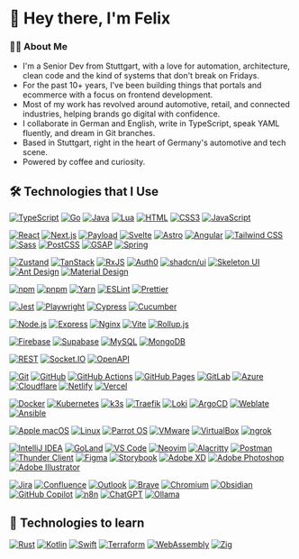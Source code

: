 # 👋 Hey there, I'm Felix

### 🧑‍💻 About Me
- I'm a Senior Dev from Stuttgart, with a love for automation, architecture, clean code and the kind of systems that don't break on Fridays. 
- For the past 10+ years, I've been building things that portals and ecommerce with a focus on frontend development.
- Most of my work has revolved around automotive, retail, and connected industries, helping brands go digital with confidence.
- I collaborate in German and English, write in TypeScript, speak YAML fluently, and dream in Git branches.
- Based in Stuttgart, right in the heart of Germany's automotive and tech scene.
- Powered by coffee and curiosity.

## 🛠️ Technologies that I Use
<p>
  <a href="https://www.typescriptlang.org/" target="_blank"><img src="https://skills.syvixor.com/api/icons?i=ts" alt="TypeScript" title="TypeScript: Strongly typed JavaScript for scalable applications." /></a>
  <a href="https://go.dev/" target="_blank"><img src="https://skills.syvixor.com/api/icons?i=go" alt="Go" title="Go: Statically typed, compiled language for fast backend services." /></a>
  <a href="https://www.java.com/" target="_blank"><img src="https://skills.syvixor.com/api/icons?i=java" alt="Java" title="Java: Object-oriented language for cross-platform enterprise applications." /></a>
  <a href="https://www.lua.org/" target="_blank"><img src="https://skills.syvixor.com/api/icons?i=lua" alt="Lua" title="Lua: Lightweight scripting language for embedded and game development." /></a>
  <a href="https://developer.mozilla.org/docs/Web/HTML" target="_blank"><img src="https://skills.syvixor.com/api/icons?i=html" alt="HTML" title="HTML: Standard markup language for creating web pages." /></a>
  <a href="https://developer.mozilla.org/docs/Web/CSS" target="_blank"><img src="https://skills.syvixor.com/api/icons?i=css3" alt="CSS3" title="CSS3: Stylesheet language for designing web page layouts and visuals." /></a>
  <a href="https://developer.mozilla.org/docs/Web/JavaScript" target="_blank"><img src="https://skills.syvixor.com/api/icons?i=js" alt="JavaScript" title="JavaScript: Scripting language for dynamic web content and interactivity." /></a>
</p>
<p>
  <a href="https://react.dev/" target="_blank"><img src="https://skills.syvixor.com/api/icons?i=react" alt="React" title="React: JavaScript library for building user interfaces with components." /></a>
  <a href="https://nextjs.org/" target="_blank"><img src="https://skills.syvixor.com/api/icons?i=nextjs" alt="Next.js" title="Next.js: React framework for server-side rendering and static sites." /></a>
  <a href="https://payloadcms.com/" target="_blank"><img src="https://skills.syvixor.com/api/icons?i=payload" alt="Payload" title="Payload: Headless CMS built with TypeScript and React." /></a>
  <a href="https://svelte.dev/" target="_blank"><img src="https://skills.syvixor.com/api/icons?i=svelte" alt="Svelte" title="Svelte: Compiler for building fast, minimal JavaScript web apps." /></a>
  <a href="https://astro.build/" target="_blank"><img src="https://skills.syvixor.com/api/icons?i=astro" alt="Astro" title="Astro: Static site builder for fast, modern web projects." /></a>
  <a href="https://angular.io/" target="_blank"><img src="https://skills.syvixor.com/api/icons?i=angular" alt="Angular" title="Angular: TypeScript-based framework for scalable web apps." /></a>
  <a href="https://tailwindcss.com/" target="_blank"><img src="https://skills.syvixor.com/api/icons?i=tailwind" alt="Tailwind CSS" title="Tailwind CSS: Utility-first CSS framework for rapid UI development." /></a>
  <a href="https://sass-lang.com/" target="_blank"><img src="https://skills.syvixor.com/api/icons?i=sass" alt="Sass" title="Sass: CSS preprocessor for more maintainable and powerful stylesheets." /></a>
  <a href="https://postcss.org/" target="_blank"><img src="https://skills.syvixor.com/api/icons?i=postcss" alt="PostCSS" title="PostCSS: Tool for transforming CSS with JavaScript plugins." /></a>
  <a href="https://gsap.com/" target="_blank"><img src="https://skills.syvixor.com/api/icons?i=gsap" alt="GSAP" title="GSAP: High-performance JavaScript animation library." /></a>
  <a href="https://spring.io/" target="_blank"><img src="https://skills.syvixor.com/api/icons?i=spring" alt="Spring" title="Spring: Java framework for building robust backend applications." /></a>
</p>
<p>
  <a href="https://zustand-demo.pmnd.rs/" target="_blank"><img src="https://skills.syvixor.com/api/icons?i=zustand" alt="Zustand" title="Zustand: Fast and small state management for React apps." /></a>
  <a href="https://tanstack.com/" target="_blank"><img src="https://skills.syvixor.com/api/icons?i=tanstack" alt="TanStack" title="TanStack: Powerful data fetching and table utilities for React." /></a>
  <a href="https://rxjs.dev/" target="_blank"><img src="https://skills.syvixor.com/api/icons?i=rxjs" alt="RxJS" title="RxJS: Reactive programming library for asynchronous data streams." /></a>
  <a href="https://auth0.com/" target="_blank"><img src="https://skills.syvixor.com/api/icons?i=auth0" alt="Auth0" title="Auth0: Authentication and authorization as a service." /></a>
  <a href="https://ui.shadcn.com/" target="_blank"><img src="https://skills.syvixor.com/api/icons?i=shadcnui" alt="shadcn/ui" title="shadcn/ui: Accessible and customizable React UI components." /></a>
  <a href="https://www.skeleton.dev/" target="_blank"><img src="https://skills.syvixor.com/api/icons?i=skeletonui" alt="Skeleton UI" title="Skeleton UI: UI toolkit for Svelte and web apps." /></a>
  <a href="https://ant.design/" target="_blank"><img src="https://skills.syvixor.com/api/icons?i=antdesign" alt="Ant Design" title="Ant Design: Enterprise-class React UI framework." /></a>
  <a href="https://m3.material.io/" target="_blank"><img src="https://skills.syvixor.com/api/icons?i=materialdesign" alt="Material Design" title="Material Design: Google’s design system for beautiful digital experiences." /></a>
</p>
<p>
  <a href="https://www.npmjs.com/" target="_blank"><img src="https://skills.syvixor.com/api/icons?i=npm" alt="npm" title="npm: Node.js package manager for JavaScript libraries." /></a>
  <a href="https://www.pnpm.io/" target="_blank"><img src="https://skills.syvixor.com/api/icons?i=pnpm" alt="pnpm" title="pnpm: Fast, disk space efficient JavaScript package manager." /></a>
  <a href="https://yarnpkg.com/" target="_blank"><img src="https://skills.syvixor.com/api/icons?i=yarn" alt="Yarn" title="Yarn: Fast, reliable, and secure dependency management." /></a>
  <a href="https://eslint.org/" target="_blank"><img src="https://skills.syvixor.com/api/icons?i=eslint" alt="ESLint" title="ESLint: Pluggable JavaScript linter for code quality." /></a>
  <a href="https://prettier.io/" target="_blank"><img src="https://skills.syvixor.com/api/icons?i=prettier" alt="Prettier" title="Prettier: Opinionated code formatter for consistent style." /></a>
</p>
<p>
  <a href="https://jestjs.io/" target="_blank"><img src="https://skills.syvixor.com/api/icons?i=jest" alt="Jest" title="Jest: Delightful JavaScript testing framework." /></a>
  <a href="https://playwright.dev/" target="_blank"><img src="https://skills.syvixor.com/api/icons?i=playwright" alt="Playwright" title="Playwright: End-to-end browser testing for web apps." /></a>
  <a href="https://www.cypress.io/" target="_blank"><img src="https://skills.syvixor.com/api/icons?i=cypress" alt="Cypress" title="Cypress: Fast, easy, and reliable testing for anything that runs in a browser." /></a>
  <a href="https://cucumber.io/" target="_blank"><img src="https://skills.syvixor.com/api/icons?i=cucumber" alt="Cucumber" title="Cucumber: Tool for running automated tests written in plain language." /></a>
</p>
<p>
  <a href="https://nodejs.org/" target="_blank"><img src="https://skills.syvixor.com/api/icons?i=nodejs" alt="Node.js" title="Node.js: JavaScript runtime for building scalable network applications." /></a>
  <a href="https://expressjs.com/" target="_blank"><img src="https://skills.syvixor.com/api/icons?i=express" alt="Express" title="Express: Fast, unopinionated, minimalist web framework for Node.js." /></a>
  <a href="https://nginx.org/" target="_blank"><img src="https://skills.syvixor.com/api/icons?i=nginx" alt="Nginx" title="Nginx: High-performance HTTP server and reverse proxy." /></a>
  <a href="https://vitejs.dev/" target="_blank"><img src="https://skills.syvixor.com/api/icons?i=vite" alt="Vite" title="Vite: Next generation frontend tooling for fast development." /></a>
  <a href="https://rollupjs.org/" target="_blank"><img src="https://skills.syvixor.com/api/icons?i=rollupjs" alt="Rollup.js" title="Rollup.js: Module bundler for JavaScript." /></a>
</p>
<p>
  <a href="https://firebase.google.com/" target="_blank"><img src="https://skills.syvixor.com/api/icons?i=firebase" alt="Firebase" title="Firebase: Backend platform for building web and mobile applications." /></a>
  <a href="https://supabase.com/" target="_blank"><img src="https://skills.syvixor.com/api/icons?i=supabase" alt="Supabase" title="Supabase: Open source Firebase alternative with Postgres." /></a>
  <a href="https://www.mysql.com/" target="_blank"><img src="https://skills.syvixor.com/api/icons?i=mysql" alt="MySQL" title="MySQL: Popular open-source relational database management system." /></a>
  <a href="https://www.mongodb.com/" target="_blank"><img src="https://skills.syvixor.com/api/icons?i=mongodb" alt="MongoDB" title="MongoDB: NoSQL database for flexible, scalable data storage." /></a>
</p>
<p>
  <a href="https://restfulapi.net/" target="_blank"><img src="https://skills.syvixor.com/api/icons?i=rest" alt="REST" title="REST: Architectural style for designing networked APIs." /></a>
  <a href="https://socket.io/" target="_blank"><img src="https://skills.syvixor.com/api/icons?i=socketio" alt="Socket.IO" title="Socket.IO: Real-time, bidirectional communication for web apps." /></a>
  <a href="https://www.openapis.org/" target="_blank"><img src="https://skills.syvixor.com/api/icons?i=openapi" alt="OpenAPI" title="OpenAPI: Specification for describing RESTful APIs." /></a>
</p>
<p>
  <a href="https://git-scm.com/" target="_blank"><img src="https://skills.syvixor.com/api/icons?i=git" alt="Git" title="Git: Distributed version control system for tracking code changes." /></a>
  <a href="https://github.com/" target="_blank"><img src="https://skills.syvixor.com/api/icons?i=github" alt="GitHub" title="GitHub: Code hosting platform for version control and collaboration." /></a>
  <a href="https://github.com/features/actions" target="_blank"><img src="https://skills.syvixor.com/api/icons?i=githubactions" alt="GitHub Actions" title="GitHub Actions: Automate workflows with CI/CD for GitHub projects." /></a>
  <a href="https://pages.github.com/" target="_blank"><img src="https://skills.syvixor.com/api/icons?i=githubpages" alt="GitHub Pages" title="GitHub Pages: Free static site hosting from GitHub repositories." /></a>
  <a href="https://about.gitlab.com/" target="_blank"><img src="https://skills.syvixor.com/api/icons?i=gitlab" alt="GitLab" title="GitLab: DevOps platform for source code management and CI/CD." /></a>
  <a href="https://azure.microsoft.com/" target="_blank"><img src="https://skills.syvixor.com/api/icons?i=azure" alt="Azure" title="Azure: Microsoft’s cloud computing platform and services." /></a>
  <a href="https://www.cloudflare.com/" target="_blank"><img src="https://skills.syvixor.com/api/icons?i=cloudflare" alt="Cloudflare" title="Cloudflare: Web performance and security platform." /></a>
  <a href="https://www.netlify.com/" target="_blank"><img src="https://skills.syvixor.com/api/icons?i=netlify" alt="Netlify" title="Netlify: Platform for automating modern web projects and deployments." /></a>
  <a href="https://www.vercel.com/" target="_blank"><img src="https://skills.syvixor.com/api/icons?i=vercel" alt="Vercel" title="Vercel: Frontend cloud platform for static sites and serverless functions." /></a>
</p>
<p>
  <a href="https://www.docker.com/" target="_blank"><img src="https://skills.syvixor.com/api/icons?i=docker" alt="Docker" title="Docker: Platform for developing, shipping, and running containers." /></a>
  <a href="https://kubernetes.io/" target="_blank"><img src="https://skills.syvixor.com/api/icons?i=kubernetes" alt="Kubernetes" title="Kubernetes: Container orchestration for automating deployment and scaling." /></a>
  <a href="https://k3s.io/" target="_blank"><img src="https://skills.syvixor.com/api/icons?i=k3s" alt="k3s" title="k3s: Lightweight Kubernetes distribution for edge and IoT." /></a>
  <a href="https://traefik.io/" target="_blank"><img src="https://skills.syvixor.com/api/icons?i=traefik" alt="Traefik" title="Traefik: Cloud-native edge router and reverse proxy." /></a>
  <a href="https://grafana.com/oss/loki/" target="_blank"><img src="https://skills.syvixor.com/api/icons?i=loki" alt="Loki" title="Loki: Log aggregation system for cloud native infrastructure." /></a>
  <a href="https://argo-cd.readthedocs.io/" target="_blank"><img src="https://skills.syvixor.com/api/icons?i=argocd" alt="ArgoCD" title="ArgoCD: Declarative GitOps continuous delivery for Kubernetes." /></a>
  <a href="https://weblate.org/" target="_blank"><img src="https://skills.syvixor.com/api/icons?i=weblate" alt="Weblate" title="Weblate: Web-based translation tool for collaborative localization." /></a>
  <a href="https://www.ansible.com/" target="_blank"><img src="https://skills.syvixor.com/api/icons?i=ansible" alt="Ansible" title="Ansible: Automation tool for IT tasks like configuration and deployment." /></a>
</p>
<p>
  <a href="https://www.apple.com/macos/" target="_blank"><img src="https://skills.syvixor.com/api/icons?i=apple" alt="Apple macOS" title="Apple macOS: Operating system for Apple desktop and laptop computers." /></a>
  <a href="https://www.linux.org/" target="_blank"><img src="https://skills.syvixor.com/api/icons?i=linux" alt="Linux" title="Linux: Open-source operating system for servers, desktops, and more." /></a>
  <a href="https://www.parrotsec.org/" target="_blank"><img src="https://skills.syvixor.com/api/icons?i=parrotos" alt="Parrot OS" title="Parrot OS: Security-focused Linux distribution for penetration testing." /></a>
  <a href="https://www.vmware.com/" target="_blank"><img src="https://skills.syvixor.com/api/icons?i=vmware" alt="VMware" title="VMware: Virtualization and cloud computing software provider." /></a>
  <a href="https://www.virtualbox.org/" target="_blank"><img src="https://skills.syvixor.com/api/icons?i=virtualbox" alt="VirtualBox" title="VirtualBox: Free and open-source hosted hypervisor for x86 virtualization." /></a>
  <a href="https://ngrok.com/" target="_blank"><img src="https://skills.syvixor.com/api/icons?i=ngrok" alt="ngrok" title="ngrok: Secure tunnels to localhost for testing webhooks and APIs." /></a>
</p>
<p>
  <a href="https://www.jetbrains.com/idea/" target="_blank"><img src="https://skills.syvixor.com/api/icons?i=intellijidea" alt="IntelliJ IDEA" title="IntelliJ IDEA: Powerful IDE for JVM languages and web development." /></a>
  <a href="https://go.dev/" target="_blank"><img src="https://skills.syvixor.com/api/icons?i=goland" alt="GoLand" title="GoLand: JetBrains IDE for Go development." /></a>
  <a href="https://code.visualstudio.com/" target="_blank"><img src="https://skills.syvixor.com/api/icons?i=vscode" alt="VS Code" title="VS Code: Popular open-source code editor by Microsoft." /></a>
  <a href="https://neovim.io/" target="_blank"><img src="https://skills.syvixor.com/api/icons?i=neovim" alt="Neovim" title="Neovim: Hyperextensible Vim-based text editor." /></a>
  <a href="https://alacritty.org/" target="_blank"><img src="https://skills.syvixor.com/api/icons?i=alacritty" alt="Alacritty" title="Alacritty: Fast, GPU-accelerated terminal emulator." /></a>
  <a href="https://www.postman.com/" target="_blank"><img src="https://skills.syvixor.com/api/icons?i=postman" alt="Postman" title="Postman: API platform for building and testing APIs." /></a>
  <a href="https://www.thunderclient.com/" target="_blank"><img src="https://skills.syvixor.com/api/icons?i=thunderclient" alt="Thunder Client" title="Thunder Client: Lightweight REST API client for VS Code." /></a>
  <a href="https://www.figma.com/" target="_blank"><img src="https://skills.syvixor.com/api/icons?i=figma" alt="Figma" title="Figma: Collaborative interface design tool." /></a>
  <a href="https://storybook.js.org/" target="_blank"><img src="https://skills.syvixor.com/api/icons?i=storybook" alt="Storybook" title="Storybook: UI component explorer for frontend development." /></a>
  <a href="https://www.adobe.com/products/xd.html" target="_blank"><img src="https://skills.syvixor.com/api/icons?i=xd" alt="Adobe XD" title="Adobe XD: UI/UX design and prototyping tool." /></a>
  <a href="https://www.adobe.com/products/photoshop.html" target="_blank"><img src="https://skills.syvixor.com/api/icons?i=ps" alt="Adobe Photoshop" title="Adobe Photoshop: Industry-standard image editing software." /></a>
  <a href="https://www.adobe.com/products/illustrator.html" target="_blank"><img src="https://skills.syvixor.com/api/icons?i=adobeillustrator" alt="Adobe Illustrator" title="Adobe Illustrator: Vector graphics editor and design program." /></a>
</p>
<p>
  <a href="https://www.atlassian.com/software/jira" target="_blank"><img src="https://skills.syvixor.com/api/icons?i=jira" alt="Jira" title="Jira: Project management and issue tracking software by Atlassian." /></a>
  <a href="https://www.atlassian.com/software/confluence" target="_blank"><img src="https://skills.syvixor.com/api/icons?i=confluence" alt="Confluence" title="Confluence: Team workspace for documentation and collaboration." /></a>
  <a href="https://outlook.live.com/" target="_blank"><img src="https://skills.syvixor.com/api/icons?i=outlook" alt="Outlook" title="Outlook: Microsoft’s email and calendar client." /></a>
  <a href="https://brave.com/" target="_blank"><img src="https://skills.syvixor.com/api/icons?i=brave" alt="Brave" title="Brave: Privacy-focused web browser with built-in ad blocker." /></a>
  <a href="https://www.chromium.org/" target="_blank"><img src="https://skills.syvixor.com/api/icons?i=chromium" alt="Chromium" title="Chromium: Open-source web browser project powering Chrome." /></a>
  <a href="https://obsidian.md/" target="_blank"><img src="https://skills.syvixor.com/api/icons?i=obsidian" alt="Obsidian" title="Obsidian: Knowledge base and note-taking app with markdown support." /></a>
  <a href="https://github.com/features/copilot" target="_blank"><img src="https://skills.syvixor.com/api/icons?i=githubcopilot" alt="GitHub Copilot" title="GitHub Copilot: AI-powered code completion tool." /></a>
  <a href="https://n8n.io/" target="_blank"><img src="https://skills.syvixor.com/api/icons?i=n8n" alt="n8n" title="n8n: Workflow automation tool for connecting apps and services." /></a>
  <a href="https://chat.openai.com/" target="_blank"><img src="https://skills.syvixor.com/api/icons?i=chatgpt" alt="ChatGPT" title="ChatGPT: Conversational AI assistant by OpenAI." /></a>
  <a href="https://ollama.com/" target="_blank"><img src="https://skills.syvixor.com/api/icons?i=ollama" alt="Ollama" title="Ollama: Local LLMs and AI chat on your own machine." /></a>
</p>


## 📖 Technologies to learn
<p>
  <a href="https://www.rust-lang.org/" target="_blank"><img src="https://skills.syvixor.com/api/icons?i=rust" alt="Rust" title="Rust: Memory-safe systems programming language for performance and reliability." /></a>
  <a href="https://kotlinlang.org/" target="_blank"><img src="https://skills.syvixor.com/api/icons?i=kotlin" alt="Kotlin" title="Kotlin: Modern, expressive language for JVM, Android, and more." /></a>
  <a href="https://swift.org/" target="_blank"><img src="https://skills.syvixor.com/api/icons?i=swift" alt="Swift" title="Swift: Fast, safe, and expressive language for Apple platforms." /></a>
  <a href="https://www.terraform.io/" target="_blank"><img src="https://skills.syvixor.com/api/icons?i=terraform" alt="Terraform" title="Terraform: Infrastructure as code tool for provisioning cloud resources." /></a>
  <a href="https://webassembly.org/" target="_blank"><img src="https://skills.syvixor.com/api/icons?i=webassembly" alt="WebAssembly" title="WebAssembly: Binary instruction format for fast, portable code on the web." /></a>
  <a href="https://ziglang.org/" target="_blank"><img src="https://skills.syvixor.com/api/icons?i=zig" alt="Zig" title="Zig: General-purpose programming language for robust, optimal software." /></a>
</p>
